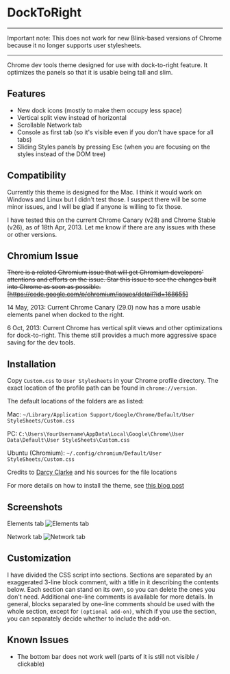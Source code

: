 DockToRight
===========

----

Important note: This does not work for new Blink-based versions of Chrome because it no longer supports user stylesheets. 

----

Chrome dev tools theme designed for use with dock-to-right feature. It optimizes the panels so that it is usable being tall and slim. 

## Features
- New dock icons (mostly to make them occupy less space)
- Vertical split view instead of horizontal
- Scrollable Network tab
- Console as first tab (so it's visible even if you don't have space for all tabs)
- Sliding Styles panels by pressing Esc (when you are focusing on the styles instead of the DOM tree)

## Compatibility
Currently this theme is designed for the Mac. I think it would work on Windows and Linux but I didn't test those. I suspect there will be some minor issues, and I will be glad if anyone is willing to fix those. 

I have tested this on the current Chrome Canary (v28) and Chrome Stable (v26), as of 18th Apr, 2013. Let me know if there are any issues with these or other versions. 

## Chromium Issue

~~There is a related Chromium issue that will get Chromium developers' attentions and efforts on the issue. Star this issue to see the changes built into Chrome as soon as possible. 
[https://code.google.com/p/chromium/issues/detail?id=168655]~~

14 May, 2013: Current Chrome Canary (29.0) now has a more usable elements panel when docked to the right. 

6 Oct, 2013: Current Chrome has vertical split views and other optimizations for dock-to-right. This theme still provides a much more aggressive space saving for the dev tools. 

## Installation

Copy `Custom.css` to `User Stylesheets` in your Chrome profile directory. 
The exact location of the profile path can be found in `chrome://version`. 

The default locations of the folders are as listed: 

Mac: `~/Library/Application Support/Google/Chrome/Default/User StyleSheets/Custom.css`

PC: `C:\Users\YourUsername\AppData\Local\Google\Chrome\User Data\Default\User StyleSheets\Custom.css`

Ubuntu (Chromium): `~/.config/chromium/Default/User StyleSheets/Custom.css`

Credits to [Darcy Clarke](http://darcyclarke.me/) and his sources for the file locations

For more details on how to install the theme, see [this blog post](http://darcyclarke.me/design/skin-your-chrome-inspector/)

## Screenshots

Elements tab
![Elements tab](http://mauricelam.github.com/DockToRight/images/elements.png)

Network tab
![Network tab](http://mauricelam.github.com/DockToRight/images/network.png)

## Customization

I have divided the CSS script into sections. Sections are separated by an exaggerated 3-line block comment, with a title in it describing the contents below. Each section can stand on its own, so you can delete the ones you don't need. 
Additional one-line comments is available for more details. In general, blocks separated by one-line comments should be used with the whole section, except for `(optional add-on)`, which if you use the section, you can separately decide whether to include the add-on. 

## Known Issues

- The bottom bar does not work well (parts of it is still not visible / clickable)
